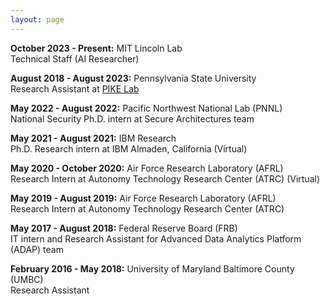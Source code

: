 ```yaml
---
layout: page
---
```


**October 2023 - Present:** MIT Lincoln Lab <br /> 
Technical Staff (AI Researcher)

**August 2018 - August 2023:** Pennsylvania State University <br />
Research Assistant at [PIKE Lab](http://pike.psu.edu/)

**May 2022 - August 2022:** Pacific Northwest National Lab (PNNL)<br />
National Security Ph.D. intern at Secure Architectures team

**May 2021 - August 2021:** IBM Research <br />
Ph.D. Research intern at IBM Almaden, California (Virtual)

**May 2020 - October 2020:** Air Force Research Laboratory (AFRL) <br />
Research Intern at Autonomy Technology Research Center (ATRC) (Virtual)

**May 2019 - August 2019:** Air Force Research Laboratory (AFRL) <br />
Research Intern at Autonomy Technology Research Center (ATRC)

**May 2017 - August 2018:** Federal Reserve Board (FRB) <br />
IT intern and Research Assistant for Advanced Data Analytics Platform (ADAP) team

**February 2016 - May 2018:** University of Maryland Baltimore County (UMBC) <br />
Research Assistant 

